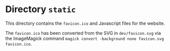 <!--
 ~ Copyright DB InfraGO AG and contributors
 ~ SPDX-License-Identifier: Apache-2.0
 -->

# Directory `static`

This directory contains the `favicon.ico` and Javascript files for the website.

The `favicon.ico` has been converted from the SVG in `dev/favicon.svg` via the
ImageMagick command `magick convert -background none favicon.svg favicon.ico`.
